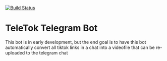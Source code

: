 [![Build Status](https://ci.kizaing.ca/api/badges/kizaing/TeleTok/status.svg)](https://ci.kizaing.ca/kizaing/TeleTok)

# TeleTok Telegram Bot

This bot is in early development, but the end goal is to have this bot automatically convert all tiktok links in a chat into a videofile that can be re-uploaded to the telegram chat